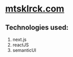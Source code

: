 # [mtsklrck.com](https://mtsklrck.now.sh)

## Technologies used:
1. next.js
2. reactJS
3. semanticUI
